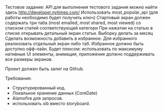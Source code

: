 Тестовое задание:
API для выполнения тестового задания можно найти здесь http://developer.nytimes.com/
Использовать most_popular_api (для работы необходимо будет получить ключ)
Стартовый экран должен содержать три таба (most emailed, most shared, most viewed) со списком статей соответствующей категори При нажатии на статью в списке открывать детальный экран статьи.
Выборку делать за месяц
Сделать возможность добавить в избранное. Для избранного реализовать отдельный экран либо таб. Избранное должно быть доступно офф-лайн.
Будет плюсом: использовать по максимуму нативные UI элементы, анимация, приложение должно поддерживать все размеры экранов.

Проект должен быть залит на Github.

Требования:
-    Структурированный код.
-    Локальное хранение данных (CoreDate)
-    Alamofire для запросов.
-    использовать xib вместо storyboard.
